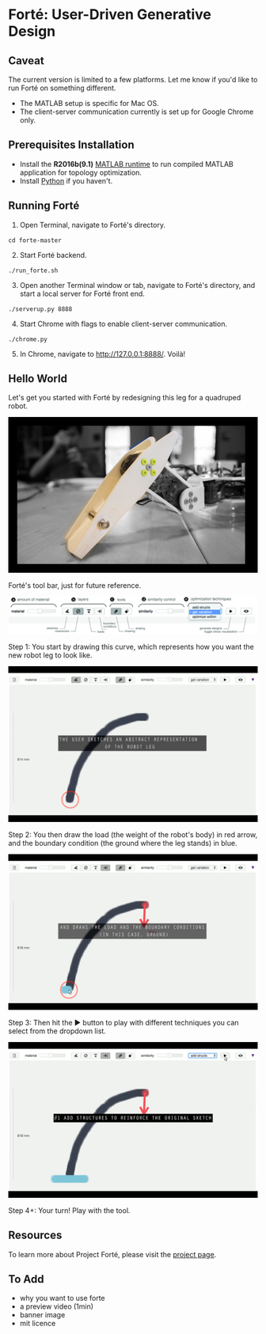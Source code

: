 # Forté: User-Driven Generative Design
## Caveat
The current version is limited to a few platforms. Let me know if you'd like to run Forté on something different.
* The MATLAB setup is specific for Mac OS.
* The client-server communication currently is set up for Google Chrome only.

## Prerequisites Installation
* Install the **R2016b(9.1)** [MATLAB runtime](https://www.mathworks.com/products/compiler/matlab-runtime.html) to run compiled MATLAB application for topology optimization.
* Install [Python](https://www.python.org/downloads/) if you haven't.


## Running Forté
1. Open Terminal, navigate to Forté's directory.
```shell
cd forte-master
```

2. Start Forté backend.
```shell
./run_forte.sh
```

3. Open another Terminal window or tab, navigate to Forté's directory, and start a local server for Forté front end.
```shell
./serverup.py 8888
```

4. Start Chrome with flags to enable client-server communication.
```shell
./chrome.py
```

5. In Chrome, navigate to http://127.0.0.1:8888/. Voilà!

## Hello World
Let's get you started with Forté by redesigning this leg for a quadruped robot.

![alt text](images/forte_tutorial0.png "Redesigning the leg of a quadruped robot")

Forté's tool bar, just for future reference.

![alt text](images/overview.jpg "Forté toolbar")

Step 1: You start by drawing this curve, which represents how you want the new robot leg to look like.

![alt text](images/forte_tutorial1.png "You start by drawing this curve")

Step 2: You then draw the load (the weight of the robot's body) in red arrow, and the boundary condition (the ground where the leg stands) in blue.

![alt text](images/forte_tutorial2.png "You draw the load and boundary condition")

Step 3: Then hit the ▶ button to play with different techniques you can select from the dropdown list.

![alt text](images/forte_tutorial3.png "You draw the load and boundary condition")

Step 4+: Your turn! Play with the tool.

## Resources
To learn more about Project Forté, please visit the [project page](http://web.xiangchen.me/#forteacute).

## To Add
- why you want to use forte
- a preview video (1min)
- banner image
- mit licence
